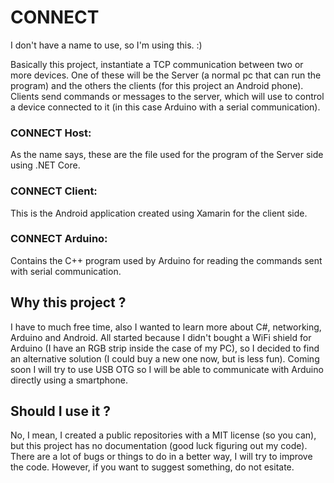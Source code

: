 # CONNECT
I don't have a name to use, so I'm using this. :)

Basically this project, instantiate a TCP communication between two or more devices. One of these will be the Server (a normal pc that can run the program) and the others the clients (for this project an Android phone). Clients send commands or messages to the server, which will use to control a device connected to it (in this case Arduino with a serial communication).


### CONNECT Host:
As the name says, these are the file used for the program of the Server side using .NET Core.

### CONNECT Client:
This is the Android application created using Xamarin for the client side.

### CONNECT Arduino:
Contains the C++ program used by Arduino for reading the commands sent with serial communication.

## Why this project ?
I have to much free time, also I wanted to learn more about C#, networking, Arduino and Android. All started because I didn't bought a WiFi shield for Arduino (I have an RGB strip inside the case of my PC), so I decided to find an alternative solution (I could buy a new one now, but is less fun). Coming soon I will try to use USB OTG so I will be able to communicate with Arduino directly using a smartphone.

## Should I use it ?
No, I mean, I created a public repositories with a MIT license (so you can), but this project has no documentation (good luck figuring out my code). There are a lot of bugs or things to do in a better way, I will try to improve the code. However, if you want to suggest something, do not esitate.
